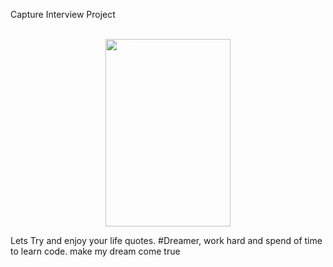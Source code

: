 Capture Interview Project<br><br>

<div align ="center">
<img src="https://github.com/Achmadsetiawann/Android_MyRecyclerView/blob/master/proof.gif" width="200" height="300">
</div>

Lets Try and enjoy your life quotes. #Dreamer, work hard and spend of time to learn code. make my dream come true
